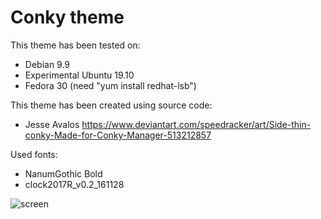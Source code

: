 # Conky theme

This theme has been tested on:
- Debian 9.9
- Experimental Ubuntu 19.10
- Fedora 30 (need "yum install redhat-lsb")

This theme has been created using source code:
- Jesse Avalos https://www.deviantart.com/speedracker/art/Side-thin-conky-Made-for-Conky-Manager-513212857

Used fonts:
- NanumGothic Bold
- clock2017R_v0.2_161128

![screen](https://github.com/RamasyaR/rt_conky/blob/master/screenshot/screenshoot.jpg)
